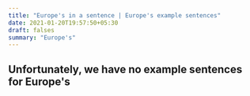 ```yaml
---
title: "Europe's in a sentence | Europe's example sentences"
date: 2021-01-20T19:57:50+05:30
draft: falses
summary: "Europe's"
---
```

## Unfortunately, we have no example sentences for Europe's                 
